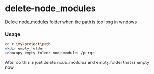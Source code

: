 # delete-node_modules
Delete node_modules folder when the path is too long in windows

### Usage
```sh
cd c:\my\project\path
mkdir empty_folder
robocopy empty_folder node_modules /purge
```

After do this is just delete node_modules and empty_folder that is empty now

